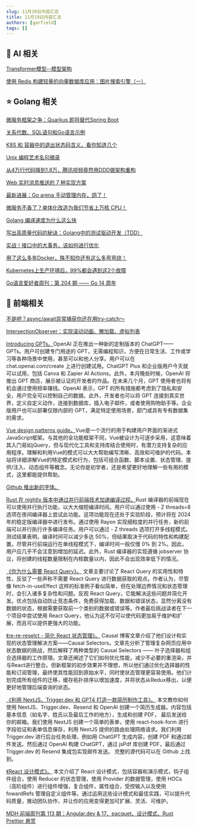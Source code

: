 ```yaml
---
slug: 11月19日内容汇总
title: 11月19日内容汇总
authors: [garfield]
tags: []
---
```


## 🌟 AI 相关

[Transformer模型--模型架构](https://mp.weixin.qq.com/s/_B1oAej4NRojeA0ocytduA)

[使用 Redis 构建轻量的向量数据库应用：图片搜索引擎（一）](https://mp.weixin.qq.com/s/6nLhgwsUgH3CT31ADAnNOw)

## ⭐️ Golang 相关

[微服务框架之争：Quarkus 即将替代Spring Boot](https://mp.weixin.qq.com/s/kPr1HcCd_kAwZrDJiHssDQ)

[关系代数、SQL语句和Go语言示例](https://mp.weixin.qq.com/s/rTMYq5Od4I7AxNI79Fp1nA)

[K8S 和 容器中的退出状态码含义，看你知道几个](https://mp.weixin.qq.com/s/zNyHC-QTqQ0ExCVYfgaC8A)

[Unix 编程艺术名句摘录](https://mp.weixin.qq.com/s/aeTAEh5f1uvm2x6qTt2WzQ)

[从4万行代码降到1.8万，腾讯视频竟然用DDD做架构重构](https://mp.weixin.qq.com/s/DK3YM3umDfuEIvX77DHdHA)

[Web 实时消息推送的 7 种实现方案](https://mp.weixin.qq.com/s/nD4VVzr29i_hTmbMgQ_I0w)

[最新进展：Go arena 手动管理内存，鸽了！](https://mp.weixin.qq.com/s/nygLC4o0cmxjo84xXMif2A)

[微服务不香了？单体化改造为我们节省上万核 CPU！](https://mp.weixin.qq.com/s/4-F0rM1KpvIpUm4CY78PMA)

[Golang 编译速度为什么这么快](https://mp.weixin.qq.com/s/OGottKqNU6iEGfPoFdEsKA)

[写出高质量代码的秘诀：Golang中的测试驱动开发（TDD）](https://mp.weixin.qq.com/s/pyJYEYyhcRsUOYzGvv_NTw)

[实战！接口中的大事务，该如何进行优化](https://mp.weixin.qq.com/s/pLMVzx06h1ZMTfF8YOJVJQ)

[用了这么多年Docker，殊不知你还有这么多弯弯绕！](https://mp.weixin.qq.com/s/zptQWV-iqrhEU1U4UFTqrg)

[Kubernetes上生产环境后，99%都会遇到这2个故障](https://mp.weixin.qq.com/s/2v5xS_FQI0HQLCkCzn_waA)

[Go语言爱好者周刊：第 204 期 —— Go 14 周年](https://mp.weixin.qq.com/s/KCxwi4FBBrS4r6_kDNi9QA)

## 📒 前端相关

[不是吧？async/await异常捕获你还在用try-catch～](https://mp.weixin.qq.com/s/9xcccPM-cGlRaUAGX59Ypg)

[IntersectionObserver：实现滚动动画、懒加载、虚拟列表](https://mp.weixin.qq.com/s/cEFKb1jQJSUHzZX7Jm2WRg)

[Introducing GPTs。](https://openai.com/blog/introducing-gpts)OpenAI 正在推出一种新的定制版本的 ChatGPT—— GPTs。用户可创建专门用途的 GPT，无需编程知识，方便在日常生活、工作或学习等各种场景中使用，甚至可以和他人分享。用户可以在 chat.openai.com/create 上进行创建试用。ChatGPT Plus 和企业版用户今天就可以试用，包括 Canva 和 Zapier AI Actions。此外，本月晚些时候，OpenAI 将推出 GPT 商店，展示被认证的开发者的作品。在未来几个月，GPT 使用者也将有机会通过使用频率赚钱。OpenAI 表示，GPT 的所有措施都考虑到了隐私和安全，用户完全可以控制自己的数据。此外，开发者也可以将 GPT 连接到真实世界，定义自定义动作，连接到数据库，插入电子邮件，或者使用购物助手等。企业版用户也可以部署仅限内部的 GPT，满足特定使用场景，部门或具有专有数据集的需求。

[Vue design patterns guide。](https://www.patterns.dev/vue)Vue是一个流行的用于构建用户界面的渐进式JavaScript框架。与其他的全功能框架不同，Vue被设计为可逐步采用，这意味着其入门易如jQuery，但与现代化工具和支持库结合使用时，有潜力支持复杂的应用程序。理解和利用Vue的模式可以大大帮助编写清晰、高效和可维护的代码。本站将详细讲解Vue的特定模式和行为，包括可组合函数、脚本设置、状态管理、提供/注入、动态组件等概念。无论你是初学者，还是希望更好地理解一些有用的模式，这里都能提供帮助。

[Github 推出新的字体。](https://monaspace.githubnext.com/)

[Rust 在 nightly 版本中通过并行前端技术加速编译过程。](https://blog.rust-lang.org/2023/11/09/parallel-rustc.html)Rust 编译器的前端现在可以使用并行执行功能，以大大缩短编译时间。用户可以通过使用 - Z threads=8 选项在夜间编译器上尝试此功能。这项功能现在还处于实验阶段，预计将在 2024 年的稳定版编译器中进行发布。通过使用 Rayon 实现细粒度的并行任务，新的前端可以并行执行许多编译任务。用户可以通过 - Z threads 选项打开多线程模式。测试结果表明，编译时间可以减少多达 50%，但结果取决于代码的特性和构建配置。尽管并行前端运行在单线程模式下，编译时间一般仅慢 0% 到 2%。因此，用户应几乎不会注意到增加的延迟。此外，Rust 编译器的实现遵循 jobserver 协议，将创建的线程数量限制在内核数量以内，因此不会出现效率低下的情况。

[《你为什么需要 React Query》。](https://tkdodo.eu/blog/why-you-want-react-query) 文章主要讨论了 React Query 的实用性和特性，反驳了一些声称不需要 React Query 进行数据获取的观点。作者认为，尽管像 fetch-in-useEffect 这样的标准例子看似简单，但在处理边界情况和状态管理时，会引入诸多复杂性和问题。反观 React Query，它能解决这些问题并简化开发。优点包括自动防止竞态条件，免费获得加载、数据和错误状态，显然分离没有数据的状态，根据需要获取前一个类别的数据或错误等。作者最后挑战读者在下一个项目中尝试使用 React Query，他认为这不仅可以使代码更加易于维护和扩展，而且可以提供更强大的功能。

[《re-re-reselct - 简化 React 状态管理》。](https://causal.app/blog/re-re-reselect) Causal 博客文章介绍了他们设计和实现的状态管理解决方案——Causal Selectors。文章先分析了管理复杂网页应用中状态数据的挑战，然后解释了两种类型的 Causal Selectors —— 叶子选择器和组合选择器的工作原理。文章还阐述了它们如何优化性能，减少不必要的重渲染，并与React进行整合。但新框架的初步效果并不理想，所以他们通过优化选择器的性能和订阅管理，最终使其性能回到原始水平，同时使状态管理更容易使用。他们计划完成所有组件的迁移，缓存拓扑排序以增加速度，并将状态从Redux移出，以便更好地管理后端查询的状态。

[《利用 NextJS、Trigger.dev 和 GPT4 打造一款简历制作工具》。](https://dev.to/triggerdotdev/creating-a-resume-builder-with-nextjs-triggerdev-and-gpt4-4gmf) 本文教你如何使用 NextJS、Trigger.dev、Resend 和 OpenAI 创建一个简历生成器。内容包括基本信息（如名字、姓氏以及最后工作的地方），生成和创建 PDF， 最后发送给你的邮箱。我们使用 NextJS 创建一个简单的表单，使用 react-hook-form 进行字段验证和表单信息保存，利用 NextJS 提供的路由处理网络请求。我们利用 Trigger.dev 进行后台任务处理，例如用 ChatGPT 生成内容，创建 PDF 和通过邮件发送。然后通过 OpenAI 构建 ChatGPT，通过 jsPdf 库创建 PDF，最后通过 Trigger.dev 的 Resend 集成包实现邮件发送。 完整的源代码可以在 Github 上找到。

[《React 设计模式》。](https://dev.to/refine/react-design-patterns-230o) 本文介绍了 React 设计模式，包括容器和演示模式，钩子组件组合，使用 Reducer 的状态管理，使用 Provider 的数据管理，使用 HOCs（高阶组件）进行组件增强，复合组件，属性组合，受控输入以及使用 fowardRefs 管理自定义组件等。通过运用这些设计模式和最佳实践，可以提升代码质量，推动团队协作，并让你的应用变得更加可扩展、灵活、可维护。

[MDH 前端周刊第 113 期：Angular.dev & 17、pacquet、设计模式、Rust Prettier 悬赏](https://mdhweekly.com/weekly/issue-0113)
